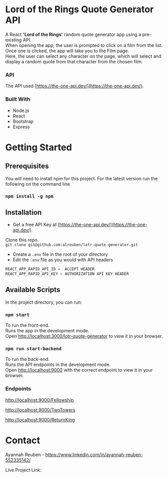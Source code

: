 # Lord of the Rings Quote Generator API

A React <b>'Lord of the Rings'</b> random quote generator app using a pre-existing API.\
When opening the app, the user is prompted to click on a film from the list.\
Once one is clicked, the app will take you to the Film page.\
Here, the user can select any character on the page, which will select and display a random quote from that character from the chosen film.


### API

The API used [https://the-one-api.dev/](https://the-one-api.dev/).







### Built With
- Node.js
- React
- Bootstrap
- Express



# Getting Started

## Prerequisites

You will need to install npm for this project. For the latest version run the following on the command line
###  `npm install -g npm`

## Installation

- Get a free API Key at [https://the-one-api.dev/](https://the-one-api.dev/).


Clone this repo.\
`git clone git@github.com:alreuben/lotr-quote-generator.git`


- Create a `.env` file in the root of your directory 
- Edit the `.env` file as you would with API headers
```javascript
REACT_APP_RAPID_API_ID =  ACCEPT HEADER
REACT_APP_RAPID_API_KEY = AUTHORIZATION API KEY HEADER
```





## Available Scripts

In the project directory, you can run:

###  `npm start` 

To run the front-end.\
Runs the app in the development mode.\
Open [http://localhost:3000/lotr-quote-generator](http://localhost:3000/lotr-quote-generator) to view it in your browser.


### `npm run start-backend` 

To run the back-end.\
Runs the API endpoints in the development mode.\
Open [http://localhost:9000](http://localhost:9000) with the correct endpoint to view it in your browser.

### Endpoints
[http://localhost:9000/Fellowship](http://localhost:9000/Fellowship)

[http://localhost:9000/TwoTowers](http://localhost:9000/TwoTowers)

[http://localhost:9000/ReturnKing](http://localhost:9000/ReturnKing)



# Contact
Ayannah Reuben - https://www.linkedin.com/in/ayannah-reuben-552335142/

Live Project Link:

